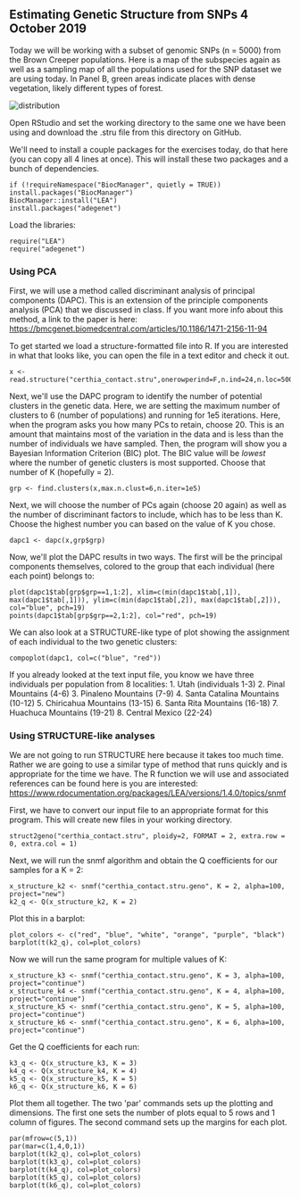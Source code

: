 ## Estimating Genetic Structure from SNPs 4 October 2019

Today we will be working with a subset of genomic SNPs (n = 5000) from the Brown Creeper populations. Here is a map of the
subspecies again as well as a sampling map of all the populations used for the SNP dataset we are using today. In Panel B, 
green areas indicate places with dense vegetation, likely different types of forest.

![distribution](https://github.com/jdmanthey/MolEcol2019/blob/master/06_genetic_structure/sampling.png)

Open RStudio and set the working directory to the same one we have been using and download the .stru file from this 
directory on GitHub. 

We'll need to install a couple packages for the exercises today, do that here (you can copy all 4 lines at once). This will
install these two packages and a bunch of dependencies.

    if (!requireNamespace("BiocManager", quietly = TRUE))
    install.packages("BiocManager")
    BiocManager::install("LEA")
    install.packages("adegenet")
    
Load the libraries:
    
    require("LEA")
    require("adegenet")
    
### Using PCA

First, we will use a method called discriminant analysis of principal components (DAPC). This is an extension of the principle
components analysis (PCA) that we discussed in class. If you want more info about this method, a link to the paper is here:
https://bmcgenet.biomedcentral.com/articles/10.1186/1471-2156-11-94

To get started we load a structure-formatted file into R. If you are interested in what that looks like, you can open the 
file in a text editor and check it out.

    x <- read.structure("certhia_contact.stru",onerowperind=F,n.ind=24,n.loc=5000,ask=F,sep="\t")

Next, we'll use the DAPC program to identify the number of potential clusters in the genetic data. Here, we are setting the
maximum number of clusters to 6 (number of populations) and running for 1e5 iterations. Here, when the program asks you how 
many PCs to retain, choose 20. This is an amount that maintains most of the variation in the data and is less than the 
number of individuals we have sampled. Then, the program will show you a Bayesian Information Criterion (BIC) plot. The BIC
value will be _lowest_ where the number of genetic clusters is most supported. Choose that number of K (hopefully = 2). 

    grp <- find.clusters(x,max.n.clust=6,n.iter=1e5)
    
Next, we will choose the number of PCs again (choose 20 again) as well as the number of discriminant factors to include, which
has to be less than K. Choose the highest number you can based on the value of K you chose.
    
    dapc1 <- dapc(x,grp$grp)

Now, we'll plot the DAPC results in two ways. The first will be the principal components themselves, colored to the group that
each individual (here each point) belongs to:
    
    plot(dapc1$tab[grp$grp==1,1:2], xlim=c(min(dapc1$tab[,1]), max(dapc1$tab[,1])), ylim=c(min(dapc1$tab[,2]), max(dapc1$tab[,2])), col="blue", pch=19)
    points(dapc1$tab[grp$grp==2,1:2], col="red", pch=19)

We can also look at a STRUCTURE-like type of plot showing the assignment of each individual to the two genetic clusters:
    
    compoplot(dapc1, col=c("blue", "red"))

If you already looked at the text input file, you know we have three individuals per population from 8 localities:
    1. Utah (individuals 1-3)
    2. Pinal Mountains (4-6)
    3. Pinaleno Mountains (7-9)
    4. Santa Catalina Mountains (10-12)
    5. Chiricahua Mountains (13-15)
    6. Santa Rita Mountains (16-18)
    7. Huachuca Mountains (19-21)
    8. Central Mexico (22-24)



### Using STRUCTURE-like analyses

We are not going to run STRUCTURE here because it takes too much time. Rather we are going to use a similar type of method
that runs quickly and is appropriate for the time we have. The R function we will use and associated references can be found
here is you are interested: https://www.rdocumentation.org/packages/LEA/versions/1.4.0/topics/snmf

First, we have to convert our input file to an appropriate format for this program. This will create new files in your working
directory.
    
    struct2geno("certhia_contact.stru", ploidy=2, FORMAT = 2, extra.row = 0, extra.col = 1)

Next, we will run the snmf algorithm and obtain the Q coefficients for our samples for a K = 2:
    
    x_structure_k2 <- snmf("certhia_contact.stru.geno", K = 2, alpha=100, project="new")
    k2_q <- Q(x_structure_k2, K = 2)

Plot this in a barplot:
    
    plot_colors <- c("red", "blue", "white", "orange", "purple", "black")
    barplot(t(k2_q), col=plot_colors)

Now we will run the same program for multiple values of K: 

    x_structure_k3 <- snmf("certhia_contact.stru.geno", K = 3, alpha=100, project="continue")
    x_structure_k4 <- snmf("certhia_contact.stru.geno", K = 4, alpha=100, project="continue")
    x_structure_k5 <- snmf("certhia_contact.stru.geno", K = 5, alpha=100, project="continue")
    x_structure_k6 <- snmf("certhia_contact.stru.geno", K = 6, alpha=100, project="continue")

Get the Q coefficients for each run:

    k3_q <- Q(x_structure_k3, K = 3)
    k4_q <- Q(x_structure_k4, K = 4)
    k5_q <- Q(x_structure_k5, K = 5)
    k6_q <- Q(x_structure_k6, K = 6)

Plot them all together. The two 'par' commands sets up the plotting and dimensions. The first one sets the number of plots
equal to 5 rows and 1 column of figures. The second command sets up the margins for each plot.

    par(mfrow=c(5,1))
    par(mar=c(1,4,0,1))
    barplot(t(k2_q), col=plot_colors)
    barplot(t(k3_q), col=plot_colors)
    barplot(t(k4_q), col=plot_colors)
    barplot(t(k5_q), col=plot_colors)
    barplot(t(k6_q), col=plot_colors)
    
    
    

    
